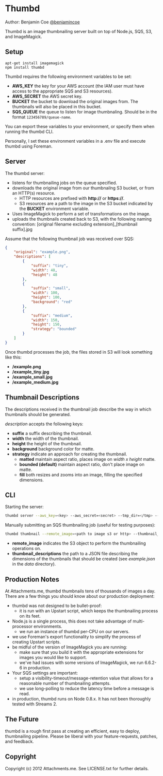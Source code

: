 Thumbd
======

Author: Benjamin Coe [@benjamincoe](https://twitter.com/benjamincoe)

Thumbd is an image thumbnailing server built on top of Node.js, SQS, S3, and ImageMagick.

Setup
-----

```
apt-get install imagemagick
npm install thumbd
```

Thumbd requires the following environment variables to be set:

* **AWS_KEY** the key for your AWS account (the IAM user must have access to the appropriate SQS and S3 resources).
* **AWS_SECRET** the AWS secret key.
* **BUCKET** the bucket to download the original images from. The thumbnails will also be placed in this bucket.
* **SQS_QUEUE** the queue to listen for image thumbnaling. Should be in the format `123456789/queue-name`.

You can export these variables to your environment, or specify them when running the thumbd CLI.

Personally, I set these environment variables in a .env file and execute thumbd using Foreman.

Server
------

The thumbd server:

* listens for thumbnailing jobs on the queue specified.
* downloads the original image from our thumbnailng S3 bucket, or from an HTTP(s) resource.
  * HTTP resources are prefixed with __http://__ or __https://__.
  * S3 resources are a path to the image in the S3 bucket indicated by the __BUCKET__ environment variable.
* Uses ImageMagick to perform a set of transformations on the image.
* uploads the thumbnails created back to S3, with the following naming convention: [original filename excluding extension]\_[thumbnail suffix].jpg
	
Assume that the following thumbnail job was received over SQS:

```json
{
	"original": "example.png",
	"descriptions": [
		{
			"suffix": "tiny",
			"width": 48,
			"height": 48
		},
		{
			"suffix": "small",
			"width": 100,
			"height": 100,
			"background": "red"
		},
		{
			"suffix": "medium",
			"width": 150,
			"height": 150,
			"strategy": "bounded"
		}
	]
}
```

Once thumbd processes the job, the files stored in S3 will look something like this:

* **/example.png**
* **/example\_tiny.jpg**
* **/example\_small.jpg**
* **/example\_medium.jpg**

Thumbnail Descriptions
----------------------

The descriptions received in the thumbnail job describe the way in which thumbnails should be generated.

_description_ accepts the following keys:

* **suffix** a suffix describing the thumbnail.
* **width** the width of the thumbnail.
* **height** the height of the thumbnail.
* **background** background color for matte.
* **strategy** indicate an approach for creating the thumbnail.
  * **matted** maintain aspect ratio, places image on _width x height_ matte.
  * **bounded (default)** maintain aspect ratio, don't place image on matte.
  * **fill** both resizes and zooms into an image, filling the specified dimensions.

CLI
---

Starting the server:

```bash
thumbd server --aws_key=<key> --aws_secret=<secret> --tmp_dir=</tmp> --sqs_queue=<sqs queue name> --bucket=<s3 thumbnail bucket>
```

Manually submitting an SQS thumbnailing job (useful for testing purposes):

```bash
thumbd thumbnail --remote_image=<path to image s3 or http> --thumbnail_descriptions=<path to thumbnail description JSON file> --aws_key=<key> --aws_secret=<secret> --sqs_queue=<sqs queue name>
```

* **remote_image** indicates the S3 object to perform the thumbnailing operations on.
* **thumbnail_descriptions** the path to a JSON file describing the dimensions of the thumbnails that should be created (see _example.json_ in the _data_ directory).

Production Notes
----------------

At Attachments.me, thumbd thumbnails tens of thousands of images a day. There are a few things you should know about our production deployment:

* thumbd was not designed to be bullet-proof:
  * it is run with an Upstart script, which keeps the thumbnailing process on its feet.
* Node.js is a single process, this does not take advantage of multi-processor environments.
  * we run an instance of thumbd per-CPU on our servers.
* we use Foreman's export functionality to simplify the process of creating Upstart scripts.
* be midful of the version of ImageMagick you are running:
  * make sure that you build it with the appropriate extensions for images you would like to support.
  * we've had issues with some versions of ImageMagick, we run 6.6.2-6 in production.
* Your SQS settings are important:
    * setup a visibility-timeout/message-retention value that allows for a reasonable number of thumbnailing attempts.
    * we use long-polling to reduce the latency time before a message is read.
* in production, thumbd runs on Node 0.8.x. It has not been thoroughly tested with Streams 2.

The Future
----------

thumbd is a rough first pass at creating an efficient, easy to deploy, thumbnailing pipeline. Please be liberal with your feature-requests, patches, and feedback.

Copyright
---------

Copyright (c) 2012 Attachments.me. See LICENSE.txt for further details.
